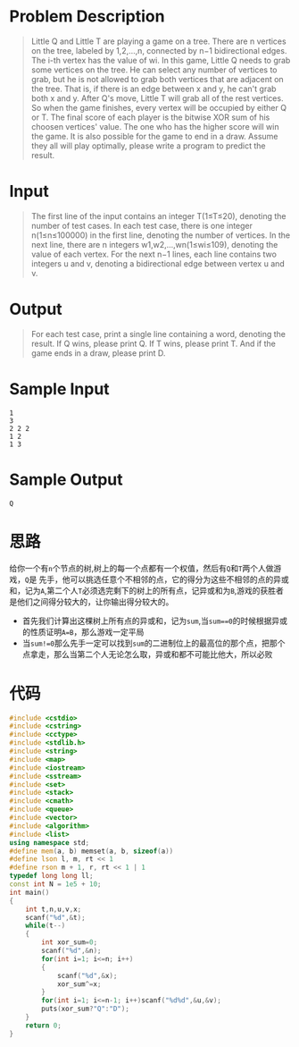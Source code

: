 # Problem Description

> Little Q and Little T are playing a game on a tree. There are n vertices on the tree, labeled by 1,2,...,n, connected by n−1 bidirectional edges. The i-th vertex has the value of wi.
> In this game, Little Q needs to grab some vertices on the tree. He can select any number of vertices to grab, but he is not allowed to grab both vertices that are adjacent on the tree. That is, if there is an edge between x and y, he can't grab both x and y. After Q's move, Little T will grab all of the rest vertices. So when the game finishes, every vertex will be occupied by either Q or T.
> The final score of each player is the bitwise XOR sum of his choosen vertices' value. The one who has the higher score will win the game. It is also possible for the game to end in a draw. Assume they all will play optimally, please write a program to predict the result.

# Input

> The first line of the input contains an integer T(1≤T≤20), denoting the number of test cases.
> In each test case, there is one integer n(1≤n≤100000) in the first line, denoting the number of vertices.
> In the next line, there are n integers w1,w2,...,wn(1≤wi≤109), denoting the value of each vertex.
> For the next n−1 lines, each line contains two integers u and v, denoting a bidirectional edge between vertex u and v.

 

# Output

> For each test case, print a single line containing a word, denoting the result. If Q wins, please print Q. If T wins, please print T. And if the game ends in a draw, please print D.



# Sample Input

```
1
3
2 2 2
1 2
1 3
```

 

# Sample Output

```
Q
```



# 思路

给你一个有`n`个节点的树,树上的每一个点都有一个权值，然后有`Q`和`T`两个人做游戏，`Q`是 先手，他可以挑选任意个不相邻的点，它的得分为这些不相邻的点的异或和，记为`A`,第二个人`T`必须选完剩下的树上的所有点，记异或和为`B`,游戏的获胜者是他们之间得分较大的，让你输出得分较大的。



- 首先我们计算出这棵树上所有点的异或和，记为`sum`,当`sum==0`的时候根据异或的性质证明`A=B`，那么游戏一定平局
- 当`sum!=0`那么先手一定可以找到`sum`的二进制位上的最高位的那个点，把那个点拿走，那么当第二个人无论怎么取，异或和都不可能比他大，所以必败



# 代码

```cpp
#include <cstdio>
#include <cstring>
#include <cctype>
#include <stdlib.h>
#include <string>
#include <map>
#include <iostream>
#include <sstream>
#include <set>
#include <stack>
#include <cmath>
#include <queue>
#include <vector>
#include <algorithm>
#include <list>
using namespace std;
#define mem(a, b) memset(a, b, sizeof(a))
#define lson l, m, rt << 1
#define rson m + 1, r, rt << 1 | 1
typedef long long ll;
const int N = 1e5 + 10;
int main()
{
    int t,n,u,v,x;
    scanf("%d",&t);
    while(t--)
    {
        int xor_sum=0;
        scanf("%d",&n);
        for(int i=1; i<=n; i++)
        {
            scanf("%d",&x);
            xor_sum^=x;
        }
        for(int i=1; i<=n-1; i++)scanf("%d%d",&u,&v);
        puts(xor_sum?"Q":"D");
    }
    return 0;
}

```



